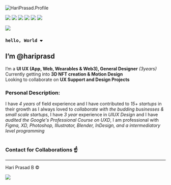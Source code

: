   ![HariPrasad.Profile](https://lh6.googleusercontent.com/oOfuzudpz6yHwk8uPlzQPW2JT5lBY6cvD-CZgmxMfX9XgL_enqWBnm16A_nzQWsbdHCeyl-uAPprR9lVWp-3=w1922-h938) <br>
  
[![](https://lh5.googleusercontent.com/3kqjwpDrvI7eA2-etZtHpJUlytsoRGmCtXaHS4jAxLJVPrbYkhWGmwpl-hoohNO59ILNkzX6G92c0yZbrkub=w1163-h938)](https://www.facebook.com/hriprasd)
[![](https://lh4.googleusercontent.com/Blrxj62zH8e8w3j6sjnCETwRNuDs1mdoygpSbWBjOxCNR00Dmo5cf9ioWC0I_TFEynmUcqsPC3PvpIJZENvi=w1163-h938)](https://instagram.com/haripras.d)
[![](https://lh4.googleusercontent.com/iHIcy4LHS2I1zvTFdE4IUdKqedCxkgfJLlPztOjyDThfmsskKRWBRw0fbgJqMWp-QgDJtKaRxr9sPfPZmlX1=w1163-h938)](https://wa.me/c/919345160259)
[![](https://lh4.googleusercontent.com/Mewh4i0UXEJuJGaTfhKvNWtaDx8wFSWW61e2eBjzkug5wH2xpmVkkb-ksRxZrJupKhPMSbFMK9i2BUpcEIwh=w1163-h938)](https://www.behance.net/hariprasd)
[![](https://lh6.googleusercontent.com/PAfEBeEF8vHUv7LsHHgQYah6Ho_dF_zeLilbZxxyYCaPOyql83FWL2iJVmeQCn1fgqcnWMt_T-xz6Pmrv95_=w1163-h938)](https://twitter.com/haripras_d)
[![](https://lh5.googleusercontent.com/RgWbg506xbVqDePX7mljnfDUTV9uBSLzo5ySCPiorIN4rkyCMkaSDReswWSbI9WsDZDe8cgZ3WCyQ3XSNvoF=w1163-h938)](https://www.linkedin.com/in/hari-prasd/)
<br>

[![](https://lh6.googleusercontent.com/0d9KaC-qm818Qs52aCOM8okSaVpNYTK7KVHjYQhIQ8l21Sl306jVeCYYBP1ADuTUPtApFdgwSxfA5wr0z8_t=w1922-h938)](https://drive.google.com/drive/folders/14ikSuvyYcKh3odfntSc-SAc77GHmYFGX?usp=sharing)
### `hello, World ❤️`<br>
## I’m **@hariprasd** <br>
 I’m a **UI UX (App, Web, Wearables & Web3), General Designer** *(3years)* <br>
 Currently getting into **3D NFT creation & Motion Design** <br>
 Looking to collaborate on **UX Support and Design Projects** <br>

### **Personal Description:** <br>

I have *4 years* of field experience and I have contributed to *15+ startups* in their growth as I always loved to *collaborate with the budding businesses & small scale startups*,
I have *3 year* experience in *UIUX Design* and I have *audited the Google's Professional Course on UXD*, I am professional with *Figma, XD, Photoshop, Illustrator, Blender, InDesign, and a intermediatory level programming* <br><br>
### **Contact for Collaborations ☝️**<br>

------
Hari Prasad B © <br>

[![](https://lh4.googleusercontent.com/hLGk3_2faZmgb9v8Mz1BQajayhL5IFzqcPGEEhGfNSjg1zzMGnZC5gxfmUenC3K6lOk81iDE2lHiv9ooAQXt=w1163-h938)](#)
